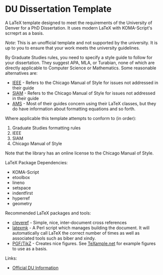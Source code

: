 # DU Dissertation Template
A LaTeX template designed to meet the requirements of the University of Denver for a PhD Dissertation. It uses modern LaTeX with KOMA-Script's scrreprt as a basis.

*Note*: This is an unofficial template and not supported by the university. It is up to you to ensure that your work meets the university guidelines.

By Graduate Studies rules, you need to specify a style guide to follow for your dissertation. They suggest APA, MLA, or Turabian, none of which are directly applicable to Computer Science or Mathematics. Some reasonable alternatives are:
* [IEEE](https://www.computer.org/portal/web/publications/styleguide) - Refers to the Chicago Manual of Style for issues not addressed in their guide
* [SIAM](http://www.siam.org/journals/auth-info.php) - Refers to the Chicago Manual of Style for issues not addressed in their guide
* [AMS](http://www.ams.org/publications/authors/tex/author-handbook) - Most of their guides concern using their LaTeX classes, but they do have information about formatting equations and so forth.

Where applicable this template attempts to conform to (in order):
1. Graduate Studies formatting rules
2. IEEE
3. SIAM
4. Chicago Manual of Style

Note that the library has an online license to the Chicago Manual of Style.

LaTeX Package Dependencies:
* KOMA-Script
* etoolbox
* lineno
* setspace
* indentfirst
* hyperref
* geometry

Recommended LaTeX packages and tools:
* [cleveref](https://www.ctan.org/pkg/cleveref) - Simple, nice, inter-document cross references
* [latexmk](http://personal.psu.edu/jcc8//software/latexmk-jcc/) - A Perl script which manages building the document. It will automatically call LaTeX the correct number of times as well as associated tools such as biber and xindy.
* [PGF/TikZ](https://www.ctan.org/pkg/pgf) - Creates nice figures. See [TeXample.net](http://www.texample.net/tikz/) for example figures to use as a basis.

Links:
* [Official DU Information](http://www.du.edu/currentstudents/graduates/graduationinformation.html)
